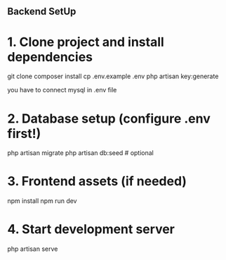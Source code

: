 

## Backend SetUp

# 1. Clone project and install dependencies
git clone 
composer install
cp .env.example .env
php artisan key:generate
 
you have to connect mysql in .env file 

# 2. Database setup (configure .env first!)
php artisan migrate
php artisan db:seed  # optional

# 3. Frontend assets (if needed)
npm install
npm run dev

# 4. Start development server
php artisan serve
